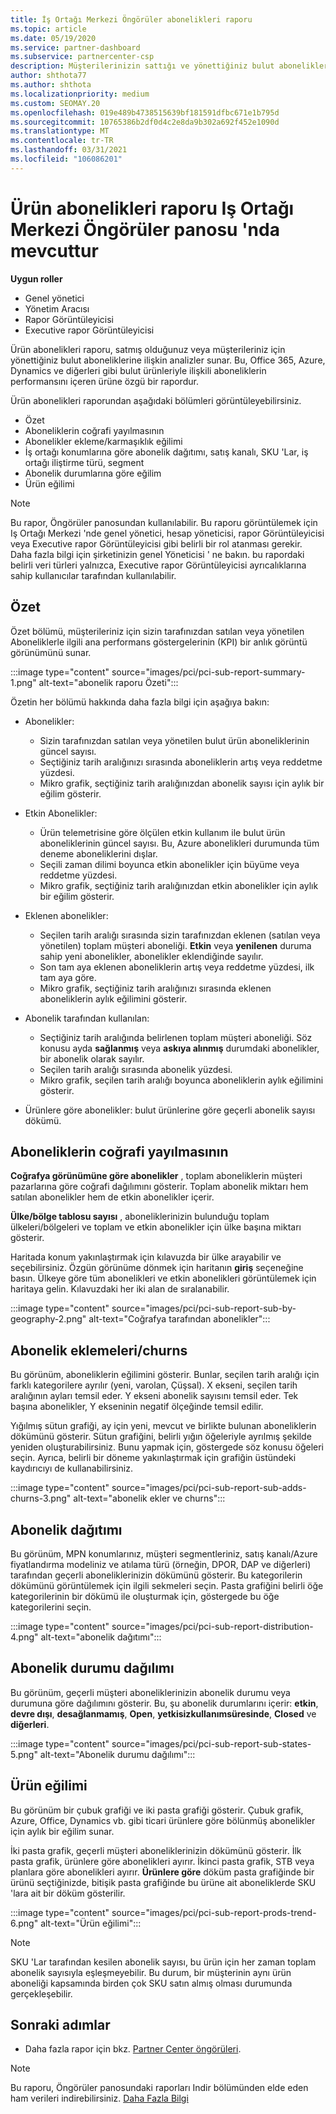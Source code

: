 ```yaml
---
title: İş Ortağı Merkezi Öngörüler abonelikleri raporu
ms.topic: article
ms.date: 05/19/2020
ms.service: partner-dashboard
ms.subservice: partnercenter-csp
description: Müşterilerinizin sattığı ve yönettiğiniz bulut abonelikleriyle ilgili olarak neleri iyileştirebileceğinizi görün.
author: shthota77
ms.author: shthota
ms.localizationpriority: medium
ms.custom: SEOMAY.20
ms.openlocfilehash: 019e489b4738515639bf181591dfbc671e1b795d
ms.sourcegitcommit: 10765386b2df0d4c2e8da9b302a692f452e1090d
ms.translationtype: MT
ms.contentlocale: tr-TR
ms.lasthandoff: 03/31/2021
ms.locfileid: "106086201"
---
```

# <a name="product-subscriptions-report-available-from-the-partner-center-insights-dashboard"></a>Ürün abonelikleri raporu Iş Ortağı Merkezi Öngörüler panosu 'nda mevcuttur

**Uygun roller**

- Genel yönetici
- Yönetim Aracısı
- Rapor Görüntüleyicisi
- Executive rapor Görüntüleyicisi

Ürün abonelikleri raporu, satmış olduğunuz veya müşterileriniz için yönettiğiniz bulut aboneliklerine ilişkin analizler sunar. Bu, Office 365, Azure, Dynamics ve diğerleri gibi bulut ürünleriyle ilişkili aboneliklerin performansını içeren ürüne özgü bir rapordur.

Ürün abonelikleri raporundan aşağıdaki bölümleri görüntüleyebilirsiniz.

- Özet
- Aboneliklerin coğrafi yayılmasının
- Abonelikler ekleme/karmaşıklık eğilimi
- İş ortağı konumlarına göre abonelik dağıtımı, satış kanalı, SKU 'Lar, iş ortağı iliştirme türü, segment
- Abonelik durumlarına göre eğilim
- Ürün eğilimi

 > [!NOTE]
 > Bu rapor, Öngörüler panosundan kullanılabilir. Bu raporu görüntülemek için Iş Ortağı Merkezi 'nde genel yönetici, hesap yöneticisi, rapor Görüntüleyicisi veya Executive rapor Görüntüleyicisi gibi belirli bir rol atanması gerekir. Daha fazla bilgi için şirketinizin genel Yöneticisi ' ne bakın. bu rapordaki belirli veri türleri yalnızca, Executive rapor Görüntüleyicisi ayrıcalıklarına sahip kullanıcılar tarafından kullanılabilir.

## <a name="summary"></a>Özet

Özet bölümü, müşterileriniz için sizin tarafınızdan satılan veya yönetilen Aboneliklerle ilgili ana performans göstergelerinin (KPI) bir anlık görüntü görünümünü sunar.  

:::image type="content" source="images/pci/pci-sub-report-summary-1.png" alt-text="abonelik raporu Özeti":::

Özetin her bölümü hakkında daha fazla bilgi için aşağıya bakın:

- Abonelikler:
  - Sizin tarafınızdan satılan veya yönetilen bulut ürün aboneliklerinin güncel sayısı.
  - Seçtiğiniz tarih aralığınızı sırasında aboneliklerin artış veya reddetme yüzdesi.
  - Mikro grafik, seçtiğiniz tarih aralığınızdan abonelik sayısı için aylık bir eğilim gösterir.

- Etkin Abonelikler:
  - Ürün telemetrisine göre ölçülen etkin kullanım ile bulut ürün aboneliklerinin güncel sayısı. Bu, Azure abonelikleri durumunda tüm deneme aboneliklerini dışlar.
  - Seçili zaman dilimi boyunca etkin abonelikler için büyüme veya reddetme yüzdesi.
  - Mikro grafik, seçtiğiniz tarih aralığınızdan etkin abonelikler için aylık bir eğilim gösterir.

- Eklenen abonelikler:
  - Seçilen tarih aralığı sırasında sizin tarafınızdan eklenen (satılan veya yönetilen) toplam müşteri aboneliği. **Etkin** veya **yenilenen** duruma sahip yeni abonelikler, abonelikler eklendiğinde sayılır.
  - Son tam aya eklenen aboneliklerin artış veya reddetme yüzdesi, ilk tam aya göre.
  - Mikro grafik, seçtiğiniz tarih aralığınızı sırasında eklenen aboneliklerin aylık eğilimini gösterir.

- Abonelik tarafından kullanılan:
  - Seçtiğiniz tarih aralığında belirlenen toplam müşteri aboneliği. Söz konusu ayda **sağlanmış** veya **askıya alınmış** durumdaki abonelikler, bir abonelik olarak sayılır.  
  - Seçilen tarih aralığı sırasında abonelik yüzdesi.
  - Mikro grafik, seçilen tarih aralığı boyunca aboneliklerin aylık eğilimini gösterir.

- Ürünlere göre abonelikler: bulut ürünlerine göre geçerli abonelik sayısı dökümü.

## <a name="geographical-spread-of-subscriptions"></a>Aboneliklerin coğrafi yayılmasının

**Coğrafya görünümüne göre abonelikler** , toplam aboneliklerin müşteri pazarlarına göre coğrafi dağılımını gösterir. Toplam abonelik miktarı hem satılan abonelikler hem de etkin abonelikler içerir.

**Ülke/bölge tablosu sayısı** , aboneliklerinizin bulunduğu toplam ülkeleri/bölgeleri ve toplam ve etkin abonelikler için ülke başına miktarı gösterir.

Haritada konum yakınlaştırmak için kılavuzda bir ülke arayabilir ve seçebilirsiniz. Özgün görünüme dönmek için haritanın **giriş** seçeneğine basın. Ülkeye göre tüm abonelikleri ve etkin abonelikleri görüntülemek için haritaya gelin. Kılavuzdaki her iki alan de sıralanabilir.

:::image type="content" source="images/pci/pci-sub-report-sub-by-geography-2.png" alt-text="Coğrafya tarafından abonelikler":::

## <a name="subscription-addschurns"></a>Abonelik eklemeleri/churns

Bu görünüm, aboneliklerin eğilimini gösterir. Bunlar, seçilen tarih aralığı için farklı kategorilere ayrılır (yeni, varolan, Çüşsal). X ekseni, seçilen tarih aralığının ayları temsil eder. Y ekseni abonelik sayısını temsil eder. Tek başına abonelikler, Y ekseninin negatif ölçeğinde temsil edilir. 

Yığılmış sütun grafiği, ay için yeni, mevcut ve birlikte bulunan aboneliklerin dökümünü gösterir. Sütun grafiğini, belirli yığın öğeleriyle ayrılmış şekilde yeniden oluşturabilirsiniz. Bunu yapmak için, göstergede söz konusu öğeleri seçin. Ayrıca, belirli bir döneme yakınlaştırmak için grafiğin üstündeki kaydırıcıyı de kullanabilirsiniz.

:::image type="content" source="images/pci/pci-sub-report-sub-adds-churns-3.png" alt-text="abonelik ekler ve churns":::

## <a name="subscription-distribution"></a>Abonelik dağıtımı

Bu görünüm, MPN konumlarınız, müşteri segmentleriniz, satış kanalı/Azure fiyatlandırma modeliniz ve atılama türü (örneğin, DPOR, DAP ve diğerleri) tarafından geçerli aboneliklerinizin dökümünü gösterir. Bu kategorilerin dökümünü görüntülemek için ilgili sekmeleri seçin. Pasta grafiğini belirli öğe kategorilerinin bir dökümü ile oluşturmak için, göstergede bu öğe kategorilerini seçin.

:::image type="content" source="images/pci/pci-sub-report-distribution-4.png" alt-text="abonelik dağıtımı":::

## <a name="subscription-state-distribution"></a>Abonelik durumu dağılımı

Bu görünüm, geçerli müşteri aboneliklerinizin abonelik durumu veya durumuna göre dağılımını gösterir. Bu, şu abonelik durumlarını içerir: **etkin**, **devre dışı**, **desağlanmamış**, **Open**, **yetkisizkullanımsüresinde**, **Closed** ve **diğerleri**.

:::image type="content" source="images/pci/pci-sub-report-sub-states-5.png" alt-text="Abonelik durumu dağılımı":::

## <a name="products-trend"></a>Ürün eğilimi

Bu görünüm bir çubuk grafiği ve iki pasta grafiği gösterir. Çubuk grafik, Azure, Office, Dynamics vb. gibi ticari ürünlere göre bölünmüş abonelikler için aylık bir eğilim sunar.

İki pasta grafik, geçerli müşteri aboneliklerinizin dökümünü gösterir. İlk pasta grafik, ürünlere göre abonelikleri ayırır. İkinci pasta grafik, STB veya planlara göre abonelikleri ayırır. **Ürünlere göre** döküm pasta grafiğinde bir ürünü seçtiğinizde, bitişik pasta grafiğinde bu ürüne ait aboneliklerde SKU 'lara ait bir döküm gösterilir.

:::image type="content" source="images/pci/pci-sub-report-prods-trend-6.png" alt-text="Ürün eğilimi":::

> [!NOTE]
 > SKU 'Lar tarafından kesilen abonelik sayısı, bu ürün için her zaman toplam abonelik sayısıyla eşleşmeyebilir. Bu durum, bir müşterinin aynı ürün aboneliği kapsamında birden çok SKU satın almış olması durumunda gerçekleşebilir.

## <a name="next-steps"></a>Sonraki adımlar

- Daha fazla rapor için bkz. [Partner Center öngörüleri](partner-center-insights.md).

>[!NOTE] 
> Bu raporu, Öngörüler panosundaki raporları Indir bölümünden elde eden ham verileri indirebilirsiniz. [Daha Fazla Bilgi](pci-download-reports.md) 
